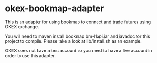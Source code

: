 # okex-bookmap-adapter
This is an adapter for using bookmap to connect and trade futures using OKEX exchange.

You will need to maven install bookmap bm-l1api.jar and javadoc for this project to compile.  Please take a look at lib/install.sh as an example.

OKEX does not have a test account so you need to have a live account in order to use this adapter.